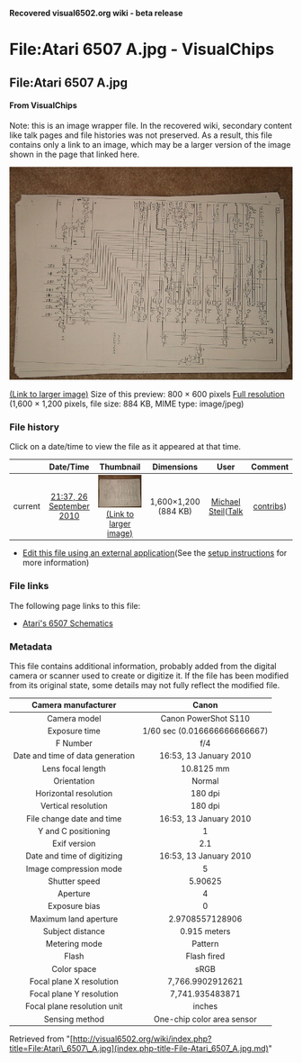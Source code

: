 **Recovered visual6502.org wiki - beta release**

# File:Atari 6507 A.jpg - VisualChips

## File:Atari 6507 A.jpg

#### From VisualChips


Note: this is an image wrapper file. In the recovered wiki,
secondary content like talk pages and file histories was
not preserved. As a result, this file contains only a link
to an image, which may be a larger version of the image shown
in the page that linked here.

![File:Atari 6507 A.jpg](images/thumb/0/0b/Atari_6507_A.jpg/800px-Atari_6507_A.jpg)

[(Link to larger image)](images/0/0b/Atari_6507_A.jpg)
Size of this preview: 800 × 600 pixels
[Full resolution](images/0/0b/Atari_6507_A.jpg)‎ (1,600 × 1,200 pixels, file size: 884 KB, MIME type: image/jpeg)

### File history

Click on a date/time to view the file as it appeared at that time.

| | Date/Time | Thumbnail | Dimensions | User | Comment |
|:---:|:---:|:---:|:---:|:---:|:---:|
| current | [21:37, 26 September 2010](images/0/0b/Atari_6507_A.jpg) | ![Thumbnail for version as of 21:37, 26 September 2010](images/thumb/0/0b/Atari_6507_A.jpg/120px-Atari_6507_A.jpg) [(Link to larger image)](images/0/0b/Atari_6507_A.jpg) | 1,600×1,200 (884 KB) | [Michael Steil](index.php-title-User-Michael_Steil.md)([Talk](index.php-title-User_talk-Michael_Steil.md) | [contribs](./index.php%3Ftitle=Special:Contributions/Michael_Steil.md)) | |

- [Edit this file using an external application](index.php-title-File-Atari_6507_A.jpg.md)(See the [setup instructions](http://www.mediawiki.org/wiki/Manual:External_editors) for more information)

### File links

The following page links to this file:

- [Atari's 6507 Schematics](index.php-title-Atari~s_6507_Schematics.md)

### Metadata
This file contains additional information, probably added from the digital camera or scanner used to create or digitize it.
If the file has been modified from its original state, some details may not fully reflect the modified file.

| Camera manufacturer | Canon |
|:---:|:---:|
Camera model | Canon PowerShot S110 |
Exposure time | 1/60 sec (0.016666666666667) |
F Number | f/4 |
Date and time of data generation | 16:53, 13 January 2010 |
Lens focal length | 10.8125 mm |
Orientation | Normal |
Horizontal resolution | 180 dpi |
Vertical resolution | 180 dpi |
File change date and time | 16:53, 13 January 2010 |
Y and C positioning | 1 |
Exif version | 2.1 |
Date and time of digitizing | 16:53, 13 January 2010 |
Image compression mode | 5 |
Shutter speed | 5.90625 |
Aperture | 4 |
Exposure bias | 0 |
Maximum land aperture | 2.9708557128906 |
Subject distance | 0.915 meters |
Metering mode | Pattern |
Flash | Flash fired |
Color space | sRGB |
Focal plane X resolution | 7,766.9902912621 |
Focal plane Y resolution | 7,741.935483871 |
Focal plane resolution unit | inches |
Sensing method | One-chip color area sensor |

Retrieved from "[http://visual6502.org/wiki/index.php?title=File:Atari\_6507\_A.jpg](index.php-title-File-Atari_6507_A.jpg.md)"

